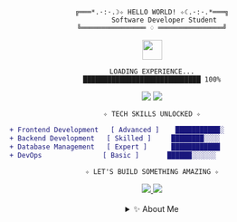 <div align="center">

```
╔═══*.·:·.☽✧ HELLO WORLD! ✧☾.·:·.*═══╗
      Software Developer Student
╚════════════════ ♢ ════════════════╝
```

<img src="https://media.giphy.com/media/hvRJCLFzcasrR4ia7z/giphy.gif" width="35">

```
LOADING EXPERIENCE...
█████████████████████████████ 100%
```

<img src="https://github-readme-stats.vercel.app/api?username=yvmeli&show_icons=true&count_private=true&hide_title=true&hide=prs&theme=synthwave&border_color=e100ff&bg_color=000000&ring_color=00ff00&text_color=00ff00&icon_color=e100ff" />

<img src="https://github-readme-stats.vercel.app/api/top-langs/?username=yvmeli&layout=compact&theme=synthwave&hide_title=true&border_color=e100ff&bg_color=000000&text_color=00ff00" />

```
✧ TECH SKILLS UNLOCKED ✧
```

<div align="left">

```diff
+ Frontend Development   [ Advanced ]    ███████████░ 
+ Backend Development   [ Skilled ]     ████████░░░░ 
+ Database Management   [ Expert ]      ████████████ 
+ DevOps               [ Basic ]       ██████░░░░░░ 
```

</div>

```
✧ LET'S BUILD SOMETHING AMAZING ✧
```

<div>
  <a href="https://github.com/yvmeli">
    <img src="https://img.shields.io/badge/GitHub-yvmeli-e100ff?style=for-the-badge&logo=github&logoColor=white&labelColor=000000"/>
  </a>
  <a href="https://linkedin.com/in/yameli">
    <img src="https://img.shields.io/badge/LinkedIn-yameli-e100ff?style=for-the-badge&logo=linkedin&logoColor=white&labelColor=000000"/>
  </a>
</div>

<br>

<details>
<summary>✨ About Me</summary>
<br>

```
Always learning, always coding, always pushing the boundaries.
Currently exploring new technologies and building cool stuff!
```

</details>

</div>
